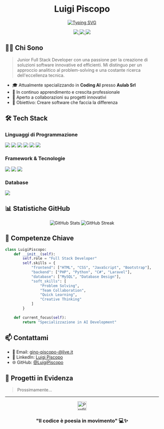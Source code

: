 <div align="center">
  
  # Luigi Piscopo
  
  [![Typing SVG](https://readme-typing-svg.demolab.com?font=Fira+Code&duration=3000&pause=1000&color=00FF00&center=true&vCenter=true&width=435&lines=Full+Stack+Developer;Problem+Solver;Creative+Coder)](https://git.io/typing-svg)
  
  <p align="center">
    <a href="mailto:gino-piscopo-@live.it">
      <img src="https://img.shields.io/badge/Email-D14836?style=for-the-badge&logo=gmail&logoColor=white" />
    </a>
    <a href="https://www.linkedin.com/in/luigi-piscopo-developer">
      <img src="https://img.shields.io/badge/LinkedIn-0077B5?style=for-the-badge&logo=linkedin&logoColor=white" />
    </a>
    <a href="https://github.com/LuigiPiscopo">
      <img src="https://img.shields.io/github/followers/LuigiPiscopo?style=for-the-badge&logo=github&logoColor=white&labelColor=181717&color=181717" />
    </a>
  </p>

</div>

## 👨‍💻 Chi Sono

> Junior Full Stack Developer con una passione per la creazione di soluzioni software innovative ed efficienti. Mi distinguo per un approccio analitico al problem-solving e una costante ricerca dell'eccellenza tecnica.

- 🎓 Attualmente specializzando in **Coding AI** presso **Aulab Srl**
- 🌱 In continuo apprendimento e crescita professionale
- 🤝 Aperto a collaborazioni su progetti innovativi
- 🎯 Obiettivo: Creare software che faccia la differenza

## 🛠️ Tech Stack

### Linguaggi di Programmazione
<p align="left">
  <img src="https://img.shields.io/badge/HTML5-E34F26?style=for-the-badge&logo=html5&logoColor=white" />
  <img src="https://img.shields.io/badge/CSS3-1572B6?style=for-the-badge&logo=css3&logoColor=white" />
  <img src="https://img.shields.io/badge/JavaScript-F7DF1E?style=for-the-badge&logo=javascript&logoColor=black" />
  <img src="https://img.shields.io/badge/PHP-777BB4?style=for-the-badge&logo=php&logoColor=white" />
  <img src="https://img.shields.io/badge/Python-3776AB?style=for-the-badge&logo=python&logoColor=white" />
  <img src="https://img.shields.io/badge/C%23-239120?style=for-the-badge&logo=c-sharp&logoColor=white" />
</p>

### Framework & Tecnologie
<p align="left">
  <img src="https://img.shields.io/badge/Laravel-FF2D20?style=for-the-badge&logo=laravel&logoColor=white" />
  <img src="https://img.shields.io/badge/Bootstrap-563D7C?style=for-the-badge&logo=bootstrap&logoColor=white" />
  <img src="https://img.shields.io/badge/Livewire-4E56A6?style=for-the-badge&logo=livewire&logoColor=white" />
</p>

### Database
<p align="left">
  <img src="https://img.shields.io/badge/MySQL-00000F?style=for-the-badge&logo=mysql&logoColor=white" />
</p>

## 📊 Statistiche GitHub

<div align="center">
  <img src="https://github-readme-stats.vercel.app/api?username=LuigiPiscopo&show_icons=true&theme=tokyonight" alt="GitHub Stats" />
  <img src="https://github-readme-streak-stats.herokuapp.com/?user=LuigiPiscopo&theme=tokyonight" alt="GitHub Streak" />
</div>

## 💼 Competenze Chiave

```python
class LuigiPiscopo:
    def __init__(self):
        self.role = "Full Stack Developer"
        self.skills = {
            "frontend": ["HTML", "CSS", "JavaScript", "Bootstrap"],
            "backend": ["PHP", "Python", "C#", "Laravel"],
            "database": ["MySQL", "Database Design"],
            "soft_skills": [
                "Problem Solving",
                "Team Collaboration",
                "Quick Learning",
                "Creative Thinking"
            ]
        }
        
    def current_focus(self):
        return "Specializzazione in AI Development"
```

## 📫 Contattami

- 📧 Email: [gino-piscopo-@live.it](mailto:gino-piscopo-@live.it)
- 💼 LinkedIn: [Luigi Piscopo](https://www.linkedin.com/in/luigi-piscopo-developer)
- 🌐 GitHub: [@LuigiPiscopo](https://github.com/LuigiPiscopo)

## 🌟 Progetti in Evidenza

> Prossimamente...

---

<div align="center">
  <a href="https://github.com/LuigiPiscopo">
    <img src="https://img.shields.io/badge/Profile%20Views-%234E69C8.svg?&style=for-the-badge&logo=eye&logoColor=white&label=PROFILE+VIEWS&color=blueviolet" alt="Profile Views" height="30" />
  </a>
  
  ### "Il codice è poesia in movimento" 💻✨
</div>
